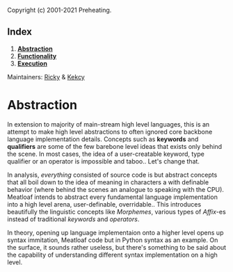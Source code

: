 Copyright (c) 2001-2021 Preheating.

## Index
1. **[Abstraction](#meatloaf)**
2. **[Functionality](#functionality)**
3. **[Execution](#execution)**

Maintainers: [Ricky](https://github.com/Rickaym) & [Kekcy](https://github.com/KekOnTheWorld)

# Abstraction
In extension to majority of main-stream high level languages, this is an attempt to make high level abstractions to often ignored core backbone language implementation details. Concepts such as **keywords** and **qualifiers** are some of the few barebone level ideas that exists only behind the scene. In most cases, the idea of a user-creatable keyword, type qualifier or an operator is impossible and taboo.. Let's change that.

In analysis, *everything* consisted of source code is but abstract concepts that all boil down to the idea of meaning in  characters a with definable behavior (where behind the scenes an analogue to speaking with the CPU). Meatloaf intends to abstract every fundamental language implementation into a high level arena, user-definable, overridable.. This introduces beautifully the linguistic concepts like *Morphemes*, various types of *Affix*-es instead of traditional *keywords* and *operators*.

In theory, opening up language implementaion onto a higher level opens up syntax immitation, Meatloaf code but in Python syntax as an example. On the surface, it sounds rather useless, but there's something to be said about the capability of understanding different syntax implementation on a high level.

